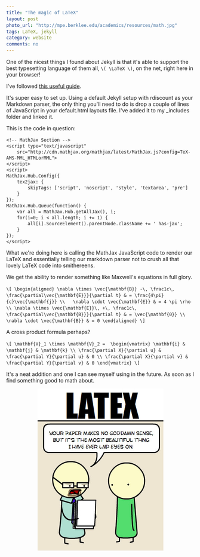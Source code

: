 ```yaml
---
title: "The magic of LaTeX"
layout: post
photo_url: "http://mpe.berklee.edu/academics/resources/math.jpg" 
tags: LaTeX, jekyll
category: website
comments: no
---
```



One of the nicest things I found about Jekyll is that it's able to support the
best typesetting language of them all, `\( \LaTeX \)`, on the net, right here in
your browser! 

I've followed [this useful guide](http://cwoebker.com/posts/latex-math-magic).

It's super easy to set up. Using a default Jekyll setup with
rdiscount as your Markdown parser, the only thing you'll need to do is drop a 
couple of lines of JavaScript in your default.html layouts file.
I've added it to my _includes folder and linked it.

This is the code in question:

    <!-- MathJax Section -->                                                       
    <script type="text/javascript"    
        src="http://cdn.mathjax.org/mathjax/latest/MathJax.js?config=TeX-AMS-MML_HTMLorMML">
    </script>
    <script>    
    MathJax.Hub.Config({    
        tex2jax: {    
            skipTags: ['script', 'noscript', 'style', 'textarea', 'pre']    
        }    
    });    
    MathJax.Hub.Queue(function() {    
        var all = MathJax.Hub.getAllJax(), i;    
        for(i=0; i < all.length; i += 1) {    
            all[i].SourceElement().parentNode.className += ' has-jax';    
        }    
    });    
    </script>

What we're doing here is calling the MathJax JavaScript code to render 
our LaTeX and essentially telling our markdown parser not to crush all that
lovely LaTeX code into smithereens.

We get the ability to render something like Maxwell's equations in
full glory.

`\[
\begin{aligned}
\nabla \times \vec{\mathbf{B}} -\, \frac1c\,
\frac{\partial\vec{\mathbf{E}}}{\partial t} & = \frac{4\pi}{c}\vec{\mathbf{j}}
\\   \nabla \cdot \vec{\mathbf{E}} & = 4 \pi \rho \\
\nabla \times \vec{\mathbf{E}}\, +\, \frac1c\,
\frac{\partial\vec{\mathbf{B}}}{\partial t} & = \vec{\mathbf{0}} \\
\nabla \cdot \vec{\mathbf{B}} & = 0 \end{aligned}
\]`

A cross product formula perhaps?

`\[
\mathbf{V}_1 \times \mathbf{V}_2 =  \begin{vmatrix}
\mathbf{i} & \mathbf{j} & \mathbf{k} \\
\frac{\partial X}{\partial u} &  \frac{\partial Y}{\partial u} & 0 \\
\frac{\partial X}{\partial v} &  \frac{\partial Y}{\partial v} & 0
\end{vmatrix}
\]`


It's a neat addition and one I can see myself using in the future.
As soon as I find something good to math about.


<p align="center">
<a href="http://kieranhealy.org/blog/archives/2011/02/23/choice-of-language-and-its-consequences/">
<img src="/images/ltx_paper.png"></a>
</p>
